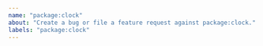 ```yaml
---
name: "package:clock"
about: "Create a bug or file a feature request against package:clock."
labels: "package:clock"
---
```

